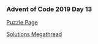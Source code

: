 ### Advent of Code 2019 Day 13

[Puzzle Page](https://adventofcode.com/2019/day/13)

[Solutions Megathread](https://www.reddit.com/r/adventofcode/comments/e9zgse/2019_day_13_solutions/)
